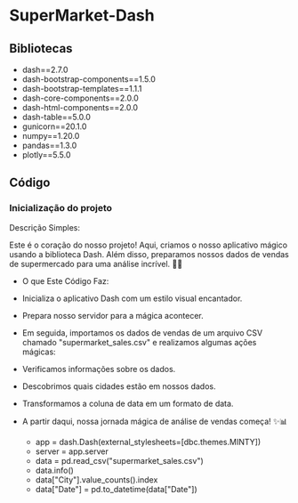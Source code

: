 # SuperMarket-Dash

## Bibliotecas

- dash==2.7.0
- dash-bootstrap-components==1.5.0
- dash-bootstrap-templates==1.1.1
- dash-core-components==2.0.0
- dash-html-components==2.0.0
- dash-table==5.0.0
- gunicorn==20.1.0
- numpy==1.20.0
- pandas==1.3.0
- plotly==5.5.0

## Código

### Inicialização do projeto

Descrição Simples:

Este é o coração do nosso projeto! Aqui, criamos o nosso aplicativo mágico usando a biblioteca Dash. Além disso, preparamos nossos dados de vendas de supermercado para uma análise incrível. 🛒✨

- O que Este Código Faz:

- Inicializa o aplicativo Dash com um estilo visual encantador.
- Prepara nosso servidor para a mágica acontecer.
- Em seguida, importamos os dados de vendas de um arquivo CSV chamado "supermarket_sales.csv" e realizamos algumas ações mágicas:
- Verificamos informações sobre os dados.
- Descobrimos quais cidades estão em nossos dados.
- Transformamos a coluna de data em um formato de data.
- A partir daqui, nossa jornada mágica de análise de vendas começa! ✨📊

  - app = dash.Dash(external_stylesheets=[dbc.themes.MINTY])
  - server = app.server
  - data = pd.read_csv("supermarket_sales.csv")
  - data.info()
  - data["City"].value_counts().index
  - data["Date"] = pd.to_datetime(data["Date"])
